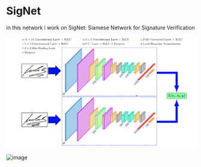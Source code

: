 # SigNet
in this network i work on SigNet: Siamese Network for Signature Verification

![alt text](image.png)

![image](https://github.com/user-attachments/assets/0990a85a-3b1f-4b1c-bcfc-6d3413ac3e10)
